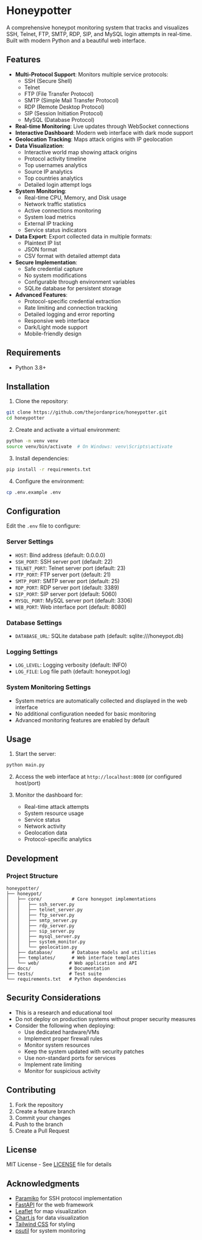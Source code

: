 # Honeypotter

A comprehensive honeypot monitoring system that tracks and visualizes SSH, Telnet, FTP, SMTP, RDP, SIP, and MySQL login attempts in real-time. Built with modern Python and a beautiful web interface.


## Features

- **Multi-Protocol Support**: Monitors multiple service protocols:
  - SSH (Secure Shell)
  - Telnet
  - FTP (File Transfer Protocol)
  - SMTP (Simple Mail Transfer Protocol)
  - RDP (Remote Desktop Protocol)
  - SIP (Session Initiation Protocol)
  - MySQL (Database Protocol)
- **Real-time Monitoring**: Live updates through WebSocket connections
- **Interactive Dashboard**: Modern web interface with dark mode support
- **Geolocation Tracking**: Maps attack origins with IP geolocation
- **Data Visualization**: 
  - Interactive world map showing attack origins
  - Protocol activity timeline
  - Top usernames analytics
  - Source IP analytics
  - Top countries analytics
  - Detailed login attempt logs
- **System Monitoring**:
  - Real-time CPU, Memory, and Disk usage
  - Network traffic statistics
  - Active connections monitoring
  - System load metrics
  - External IP tracking
  - Service status indicators
- **Data Export**: Export collected data in multiple formats:
  - Plaintext IP list
  - JSON format
  - CSV format with detailed attempt data
- **Secure Implementation**: 
  - Safe credential capture
  - No system modifications
  - Configurable through environment variables
  - SQLite database for persistent storage
- **Advanced Features**:
  - Protocol-specific credential extraction
  - Rate limiting and connection tracking
  - Detailed logging and error reporting
  - Responsive web interface
  - Dark/Light mode support
  - Mobile-friendly design

## Requirements

- Python 3.8+

## Installation

1. Clone the repository:
```bash
git clone https://github.com/thejordanprice/honeypotter.git
cd honeypotter
```

2. Create and activate a virtual environment:
```bash
python -m venv venv
source venv/bin/activate  # On Windows: venv\Scripts\activate
```

3. Install dependencies:
```bash
pip install -r requirements.txt
```

4. Configure the environment:
```bash
cp .env.example .env
```

## Configuration

Edit the `.env` file to configure:

### Server Settings
- `HOST`: Bind address (default: 0.0.0.0)
- `SSH_PORT`: SSH server port (default: 22)
- `TELNET_PORT`: Telnet server port (default: 23)
- `FTP_PORT`: FTP server port (default: 21)
- `SMTP_PORT`: SMTP server port (default: 25)
- `RDP_PORT`: RDP server port (default: 3389)
- `SIP_PORT`: SIP server port (default: 5060)
- `MYSQL_PORT`: MySQL server port (default: 3306)
- `WEB_PORT`: Web interface port (default: 8080)

### Database Settings
- `DATABASE_URL`: SQLite database path (default: sqlite:///honeypot.db)

### Logging Settings
- `LOG_LEVEL`: Logging verbosity (default: INFO)
- `LOG_FILE`: Log file path (default: honeypot.log)

### System Monitoring Settings
- System metrics are automatically collected and displayed in the web interface
- No additional configuration needed for basic monitoring
- Advanced monitoring features are enabled by default

## Usage

1. Start the server:
```bash
python main.py
```

2. Access the web interface at `http://localhost:8080` (or configured host/port)

3. Monitor the dashboard for:
   - Real-time attack attempts
   - System resource usage
   - Service status
   - Network activity
   - Geolocation data
   - Protocol-specific analytics

## Development

### Project Structure

```
honeypotter/
├── honeypot/
│   ├── core/           # Core honeypot implementations
│   │   ├── ssh_server.py
│   │   ├── telnet_server.py
│   │   ├── ftp_server.py
│   │   ├── smtp_server.py
│   │   ├── rdp_server.py
│   │   ├── sip_server.py
│   │   ├── mysql_server.py
│   │   ├── system_monitor.py
│   │   └── geolocation.py
│   ├── database/       # Database models and utilities
│   ├── templates/      # Web interface templates
│   └── web/           # Web application and API
├── docs/              # Documentation
├── tests/             # Test suite
└── requirements.txt   # Python dependencies
```

## Security Considerations

- This is a research and educational tool
- Do not deploy on production systems without proper security measures
- Consider the following when deploying:
  - Use dedicated hardware/VMs
  - Implement proper firewall rules
  - Monitor system resources
  - Keep the system updated with security patches
  - Use non-standard ports for services
  - Implement rate limiting
  - Monitor for suspicious activity

## Contributing

1. Fork the repository
2. Create a feature branch
3. Commit your changes
4. Push to the branch
5. Create a Pull Request

## License

MIT License - See [LICENSE](LICENSE) file for details

## Acknowledgments

- [Paramiko](https://www.paramiko.org/) for SSH protocol implementation
- [FastAPI](https://fastapi.tiangolo.com/) for the web framework
- [Leaflet](https://leafletjs.com/) for map visualization
- [Chart.js](https://www.chartjs.org/) for data visualization
- [Tailwind CSS](https://tailwindcss.com/) for styling
- [psutil](https://psutil.readthedocs.io/) for system monitoring
